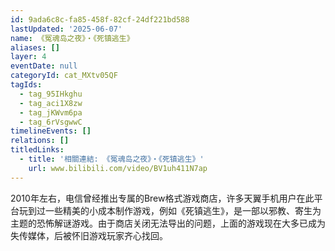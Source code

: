 ```yaml
---
id: 9ada6c8c-fa85-458f-82cf-24df221bd588
lastUpdated: '2025-06-07'
name: 《冤魂岛之夜》・《死镇逃生》
aliases: []
layer: 4
eventDate: null
categoryId: cat_MXtv05QF
tagIds:
  - tag_95IHkghu
  - tag_aci1X8zw
  - tag_jKWvm6pa
  - tag_6rVsgwwC
timelineEvents: []
relations: []
titledLinks:
  - title: '相關連結: 《冤魂岛之夜》・《死镇逃生》'
    url: www.bilibili.com/video/BV1uh411N7ap
---
```

2010年左右，电信曾经推出专属的Brew格式游戏商店，许多天翼手机用户在此平台玩到过一些精美的小成本制作游戏，例如《死镇逃生》，是一部以邪教、寄生为主题的恐怖解谜游戏。由于商店关闭无法导出的问题，上面的游戏现在大多已成为失传媒体，后被怀旧游戏玩家齐心找回。
